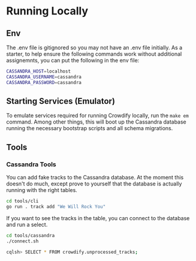 # Running Locally

## Env

The .env file is gitignored so you may not have an .env file initially. As a starter, to help ensure the following commands work without additional assignemnts, you can put the following in the env file:

```sh
CASSANDRA_HOST=localhost
CASSANDRA_USERNAME=cassandra
CASSANDRA_PASSWORD=cassandra
```

## Starting Services (Emulator)

To emulate services required for running Crowdify locally, run the `make em` command. Among other things, this will boot up the Cassandra database running the necessary bootstrap scripts and all schema migrations.

## Tools

### Cassandra Tools

You can add fake tracks to the Cassandra database. At the moment this doesn't do much, except prove to yourself that the database is actually running with the right tables.

```sh
cd tools/cli
go run . track add "We Will Rock You"
```

If you want to see the tracks in the table, you can connect to the database and run a select.

```sh
cd tools/cassandra
./connect.sh

cqlsh> SELECT * FROM crowdify.unprocessed_tracks;
```